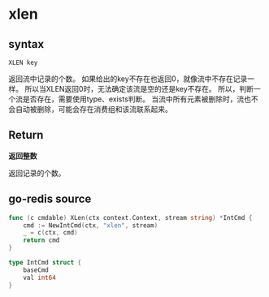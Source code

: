# xlen

## syntax

```shell
XLEN key
```

返回流中记录的个数。
如果给出的key不存在也返回0，就像流中不存在记录一样。
所以当XLEN返回0时，无法确定该流是空的还是key不存在。
所以，判断一个流是否存在，需要使用type、exists判断。
当流中所有元素被删除时，流也不会自动被删除，可能会存在消费组和该流联系起来。

## Return

**返回整数**

返回记录的个数。

## go-redis source

```go
func (c cmdable) XLen(ctx context.Context, stream string) *IntCmd {
	cmd := NewIntCmd(ctx, "xlen", stream)
	_ = c(ctx, cmd)
	return cmd
}

type IntCmd struct {
	baseCmd
	val int64
}
```


